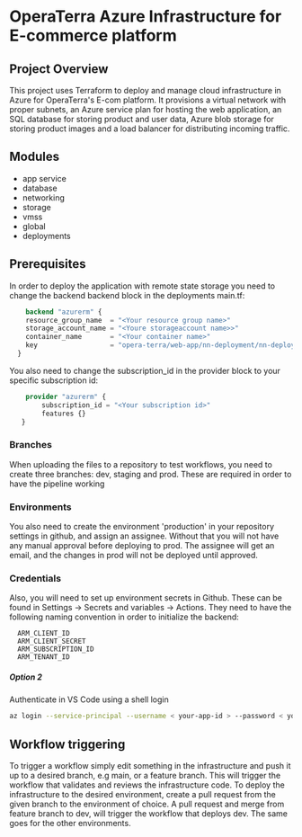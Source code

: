 # OperaTerra Azure Infrastructure for E-commerce platform


## Project Overview
This project uses Terraform to deploy and manage cloud infrastructure in Azure for OperaTerra's E-com platform. It provisions a virtual network with proper subnets, an Azure service plan for hosting the web application, an SQL database for storing product and user data, Azure blob storage for storing product images and a load balancer for distributing incoming traffic. 

## Modules
- app service
- database
- networking
- storage
- vmss
- global
- deployments

## Prerequisites
In order to deploy the application with remote state storage you need to change the backend backend block in the deployments main.tf:
```terraform
    backend "azurerm" {
    resource_group_name  = "<Your resource group name>"
    storage_account_name = "<Youre storageaccount name>>"
    container_name       = "<Your container name>"
    key                  = "opera-terra/web-app/nn-deployment/nn-deployment.tfstate"
  }
```
You also need to change the subscription_id in the provider block to your specific subscription id:
```terraform
    provider "azurerm" {
        subscription_id = "<Your subscription id>"
        features {}
   }   
```

### Branches
When uploading the files to a repository to test workflows, you need to create three branches: dev, staging and prod. These are required in order to have the pipeline working

### Environments
You also need to create the environment 'production' in your repository settings in github, and assign an assignee. Without that you will not have any manual approval before deploying to prod. The assignee will get an email, and the changes in prod will not be deployed until approved.

### Credentials
Also, you will need to set up environment secrets in Github. These can be found in Settings -> Secrets and variables -> Actions. They need to have the following naming convention in order to initialize the backend:
```
  ARM_CLIENT_ID
  ARM_CLIENT_SECRET
  ARM_SUBSCRIPTION_ID
  ARM_TENANT_ID
```

##### Option 2
Authenticate in VS Code using a shell login
```bash
az login --service-principal --username < your-app-id > --password < your-password > --tenant < your-tenant-id >
```
## Workflow triggering
To trigger a workflow simply edit something in the infrastructure and push it up to a desired branch, e.g main, or a feature branch. This will trigger the workflow that validates and reviews the infrastructure code. To deploy the infrastructure to the desired environment, create a pull request from the given branch to the environment of choice. A pull request and merge from feature branch to dev, will trigger the workflow that deploys dev. The same goes for the other environments.
